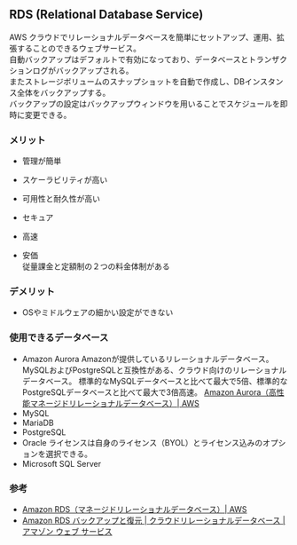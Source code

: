 ## RDS (Relational Database Service)
AWS クラウドでリレーショナルデータベースを簡単にセットアップ、運用、拡張することのできるウェブサービス。  
自動バックアップはデフォルトで有効になっており、データベースとトランザクションログがバックアップされる。  
またストレージボリュームのスナップショットを自動で作成し、DBインスタンス全体をバックアップする。  
バックアップの設定はバックアップウィンドウを用いることでスケジュールを即時に変更できる。

### メリット
- 管理が簡単

- スケーラビリティが高い
- 可用性と耐久性が高い
- セキュア
- 高速
- 安価  
従量課金と定額制の２つの料金体制がある

### デメリット
- OSやミドルウェアの細かい設定ができない

### 使用できるデータベース
- Amazon Aurora
Amazonが提供しているリレーショナルデータベース。
MySQLおよびPostgreSQLと互換性がある、クラウド向けのリレーショナルデータベース。
標準的なMySQLデータベースと比べて最大で5倍、標準的なPostgreSQLデータベースと比べて最大で3倍高速。
[Amazon Aurora（高性能マネージドリレーショナルデータベース）\| AWS](https://aws.amazon.com/jp/rds/aurora/?aurora-whats-new.sort-by=item.additionalFields.postDateTime&aurora-whats-new.sort-order=desc)
- MySQL
- MariaDB
- PostgreSQL
- Oracle
  ライセンスは自身のライセンス（BYOL）とライセンス込みのオプションを選択できる。
- Microsoft SQL Server

### 参考
- [Amazon RDS（マネージドリレーショナルデータベース）\| AWS](https://aws.amazon.com/jp/rds/)
- [Amazon RDS バックアップと復元 \| クラウドリレーショナルデータベース \| アマゾン ウェブ サービス](https://aws.amazon.com/jp/rds/features/backup/)